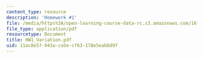 ```yaml
---
content_type: resource
description: 'Homework #1'
file: /media/https%3A/open-learning-course-data-rc.s3.amazonaws.com/16-881-robust-system-design-summer-1998/11ac8e57943aca5ecf63178e5eab6d97_HW1_Variation.pdf
file_type: application/pdf
resourcetype: Document
title: HW1_Variation.pdf
uid: 11ac8e57-943a-ca5e-cf63-178e5eab6d97
---
```


